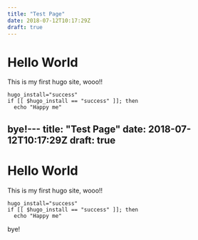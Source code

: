 ```yaml
---
title: "Test Page"
date: 2018-07-12T10:17:29Z
draft: true
---
```


# Hello World

This is my first hugo site, wooo!!

```
hugo_install="success"
if [[ $hugo_install == "success" ]]; then
  echo "Happy me"
```

bye!---
title: "Test Page"
date: 2018-07-12T10:17:29Z
draft: true
---

# Hello World

This is my first hugo site, wooo!!

```
hugo_install="success"
if [[ $hugo_install == "success" ]]; then
  echo "Happy me"
```

bye!